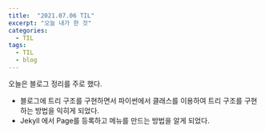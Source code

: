 ```yaml
---
title:  "2021.07.06 TIL"
excerpt: "오늘 내가 한 것"
categories:
  - TIL
tags:
  - TIL
  - blog
---
```

오늘은 블로그 정리를 주로 했다. 
- 블로그에 트리 구조를 구현하면서 파이썬에서 클래스를 이용하여 트리 구조를 구현하는 방법을 익히게 되었다.
- Jekyll 에서 Page를 등록하고 메뉴를 만드는 방법을 알게 되었다.